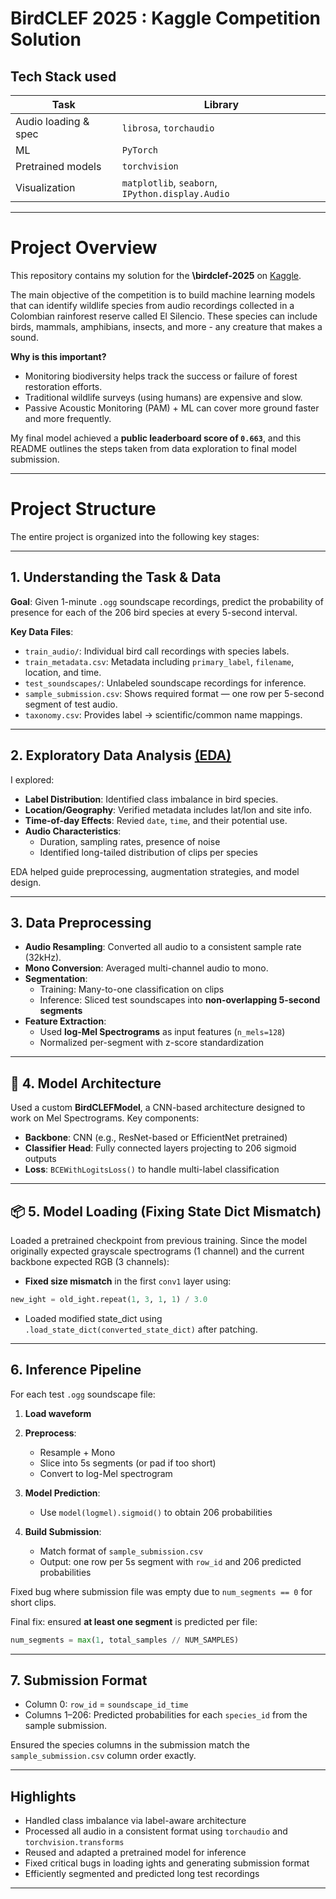 # BirdCLEF 2025 : Kaggle Competition Solution

## Tech Stack used

| Task                 | Library                                                      |
| -------------------- | ------------------------------------------------------------ |
| Audio loading & spec | `librosa`, `torchaudio`                                      |
| ML                   | `PyTorch`                                                    |
| Pretrained models    | `torchvision`                                                |
| Visualization        | `matplotlib`, `seaborn`, `IPython.display.Audio`             |

---

# Project Overview

This repository contains my solution for the **\birdclef-2025** on [Kaggle](https://www.kaggle.com/competitions/birdclef-2025/overview). 

The main objective of the competition is to build machine learning models that can identify wildlife species from audio recordings collected in a Colombian rainforest reserve called El Silencio. These species can include birds, mammals, amphibians, insects, and more - any creature that makes a sound.

**Why is this important?**
* Monitoring biodiversity helps track the success or failure of forest restoration efforts.
* Traditional wildlife surveys (using humans) are expensive and slow.
* Passive Acoustic Monitoring (PAM) + ML can cover more ground faster and more frequently.

My final model achieved a **public leaderboard score of `0.663`**, and this README outlines the steps taken from data exploration to final model submission.

---

# Project Structure

The entire project is organized into the following key stages:

---

## 1. Understanding the Task & Data

**Goal**: Given 1-minute `.ogg` soundscape recordings, predict the probability of presence for each of the 206 bird species at every 5-second interval.

**Key Data Files**:

* `train_audio/`: Individual bird call recordings with species labels.
* `train_metadata.csv`: Metadata including `primary_label`, `filename`, location, and time.
* `test_soundscapes/`: Unlabeled soundscape recordings for inference.
* `sample_submission.csv`: Shows required format — one row per 5-second segment of test audio.
* `taxonomy.csv`: Provides label → scientific/common name mappings.

---

## 2. Exploratory Data Analysis [(EDA)](https://github.com/Sai-Sam-N/BirdCLEF_2025/blob/main/01-birdclef-etl.ipynb)

I explored:

* **Label Distribution**: Identified class imbalance in bird species.
* **Location/Geography**: Verified metadata includes lat/lon and site info.
* **Time-of-day Effects**: Revied `date`, `time`, and their potential use.
* **Audio Characteristics**:
  * Duration, sampling rates, presence of noise
  * Identified long-tailed distribution of clips per species

EDA helped guide preprocessing, augmentation strategies, and model design.

---

## 3. Data Preprocessing

* **Audio Resampling**: Converted all audio to a consistent sample rate (32kHz).
* **Mono Conversion**: Averaged multi-channel audio to mono.
* **Segmentation**:
  * Training: Many-to-one classification on clips
  * Inference: Sliced test soundscapes into **non-overlapping 5-second segments**
* **Feature Extraction**:
  * Used **log-Mel Spectrograms** as input features (`n_mels=128`)
  * Normalized per-segment with z-score standardization

---

## 🧠 4. Model Architecture

Used a custom **BirdCLEFModel**, a CNN-based architecture designed to work on Mel Spectrograms. Key components:
* **Backbone**: CNN (e.g., ResNet-based or EfficientNet pretrained)
* **Classifier Head**: Fully connected layers projecting to 206 sigmoid outputs
* **Loss**: `BCEWithLogitsLoss()` to handle multi-label classification

---

## 📦 5. Model Loading (Fixing State Dict Mismatch)

Loaded a pretrained checkpoint from previous training. Since the model originally expected grayscale spectrograms (1 channel) and the current backbone expected RGB (3 channels):

* **Fixed size mismatch** in the first `conv1` layer using:

```python
new_ight = old_ight.repeat(1, 3, 1, 1) / 3.0
```

* Loaded modified state\_dict using `.load_state_dict(converted_state_dict)` after patching.

---

## 6. Inference Pipeline

For each test `.ogg` soundscape file:

1. **Load waveform**
2. **Preprocess**:

   * Resample + Mono
   * Slice into 5s segments (or pad if too short)
   * Convert to log-Mel spectrogram
3. **Model Prediction**:

   * Use `model(logmel).sigmoid()` to obtain 206 probabilities
4. **Build Submission**:

   * Match format of `sample_submission.csv`
   * Output: one row per 5s segment with `row_id` and 206 predicted probabilities

Fixed bug where submission file was empty due to `num_segments == 0` for short clips.

Final fix: ensured **at least one segment** is predicted per file:

```python
num_segments = max(1, total_samples // NUM_SAMPLES)
```

---

## 7. Submission Format

* Column 0: `row_id` = `soundscape_id_time`
* Columns 1–206: Predicted probabilities for each `species_id` from the sample submission.

Ensured the species columns in the submission match the `sample_submission.csv` column order exactly.

---

## Highlights

* Handled class imbalance via label-aware architecture
* Processed all audio in a consistent format using `torchaudio` and `torchvision.transforms`
* Reused and adapted a pretrained model for inference
* Fixed critical bugs in loading ights and generating submission format
* Efficiently segmented and predicted long test recordings

---
